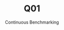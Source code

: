 ---
layout: docu
title: Q01
subtitle: Continuous Benchmarking
selected: TPC-H
expanded: Benchmarking
benchmark: /individual_results/Q01.html
---